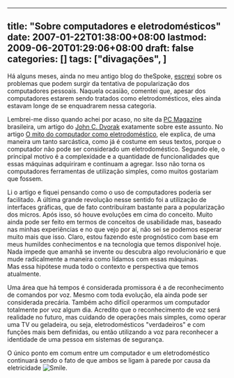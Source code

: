 
---
title: "Sobre computadores e eletrodomésticos"
date: 2007-01-22T01:38:00+08:00
lastmod: 2009-06-20T01:29:06+08:00
draft: false
categories: []
tags: ["divagações", ]
---


Há alguns meses, ainda no meu antigo blog do theSpoke, [escrevi](/blog/post/2006/08/06/Linux-o-tiro-que-pode-sair-pela-culatra.aspx "Computadores populares com Linux: o tiro que pode sair pela culatra") sobre os problemas que podem surgir da tentativa de popularização dos computadores pessoais. Naquela ocasião, comentei que, apesar dos computadores estarem sendo tratados como eletrodomésticos, eles ainda estavam longe de se enquadrarem nessa categoria.

Lembrei-me disso quando achei por acaso, no site da [PC Magazine](http://www.pcmag.com.br/ "PC Magazine") brasileira, um artigo do [John C. Dvorak](http://www.dvorak.org/blog/ "Dvorak Uncensored") exatamente sobre este assunto. No artigo [O mito do computador como eletrodoméstico](http://www.amitecno.com/artigos/imprimir.asp?id=683&titulo=O%20mito%20do%20computador%20como%20eletrodom%C3%A9stico "O mito do computador como eletrodoméstico"), ele explica, de uma maneira um tanto sarcástica, como já é costume em seus textos, porque o computador não pode ser considerado um eletrodoméstico. Segundo ele, o principal motivo é a complexidade e a quantidade de funcionalidades que essas máquinas adquiriram e continuam a agregar. Isso não torna os computadores ferramentas de utilização simples, como muitos gostariam que fossem.

Li o artigo e fiquei pensando como o uso de computadores poderia ser facilitado. A última grande revolução nesse sentido foi a utilização de interfaces gráficas, que de fato contribuíram bastante para a popularização dos micros. Após isso, só houve evoluções em cima do conceito. Muito ainda pode ser feito em termos de conceitos de usabilidade mas, baseado nas minhas experiências e no que vejo por aí, não sei se podemos esperar muito mais que isso. Claro, estou fazendo este prognóstico com base em meus humildes conhecimentos e na tecnologia que temos disponível hoje. Nada impede que amanhã se invente ou descubra algo revolucionário e que mude radicalmente a maneira como lidamos com essas máquinas. Mas essa hipótese muda todo o contexto e perspectiva que temos atualmente.

Uma área que há tempos é considerada promissora é a de reconhecimento de comandos por voz. Mesmo com toda evolução, ela ainda pode ser considerada precária. Também acho difícil operarmos um computador totalmente por voz algum dia. Acredito que o reconhecimento de voz será realidade no futuro, mas cuidando de operações mais simples, como operar uma TV ou geladeira, ou seja, eletrodomésticos "verdadeiros" e com funções mais bem definidas, ou então utilizando a voz para reconhecer a identidade de uma pessoa em sistemas de segurança.

O único ponto em comum entre um computador e um eletrodoméstico continuará sendo o fato de que ambos se ligam à parede por causa da  eletricidade ![Smile](http://localhost/blog/editors/tiny_mce3/plugins/emotions/img/smiley-smile.gif "Smile").

